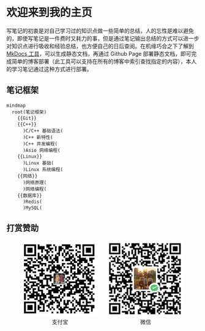 # 欢迎来到我的主页

写笔记的初衷是对自己学习过的知识点做一些简单的总结，人的忘性是难以避免的，即使写笔记是一件费时又耗力的事，但是通过笔记输出总结的方式可以进一步对知识点进行吸收和经验总结，也方便自己的日后查阅。在机缘巧合之下了解到 [MkDocs 工具](https://www.mkdocs.org/)，可以生成静态文档，再通过 Github Page 部署静态文档，即可完成简单的博客部署（此工具可以支持在所有的博客中索引查找指定的内容），本人的学习笔记通过这种方式进行部署。

## 笔记框架

```mermaid
mindmap
  root(笔记框架)
    {{Git}}
    {{C++}}
      )C/C++ 基础语法(
      )C++ 新特性(
      )C++ 并发编程(
      )Asio 网络编程(
    {{Linux}}
      )Linux 基础(
      )Linux 系统编程(
    {{网络}}
      )网络原理(
      )网络编程(
    {{数据库}}
      )Redis(
      )MySQL(
```

## 打赏赞助

<div align='center'>
  <div style='display: inline-block; margin-right: 10px;'>
    <img alt='alipay' src='./assets/index/alipay.jpg' width=200 height=200 />
    <div>支付宝</div>
  </div>

  <div style='display: inline-block; margin-left: 10px;'>
    <img alt='wechat' src='./assets/index/wechatpay.jpg' width=200 height=200 />
    <div>微信</div>
  </div>
</div>

